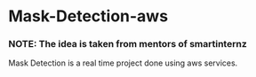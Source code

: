# Mask-Detection-aws

### NOTE: The idea is taken from mentors of smartinternz 

Mask Detection is a real time project done using aws services.
